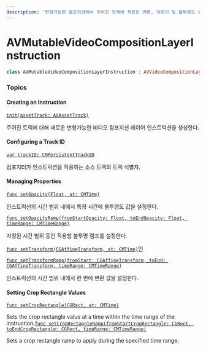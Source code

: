 ```yaml
---
description: '변형가능한 컴포지션에서 주어진 트랙에 적용된 변환, 자르기 및 불투명도 램프를 수정하는 데 사용되는 객체.'
---
```


# AVMutableVideoCompositionLayerInstruction

```swift
class AVMutableVideoCompositionLayerInstruction : AVVideoCompositionLayerInstruction
```

### Topics

#### Creating an Instruction

[`init(assetTrack: AVAssetTrack)`](https://developer.apple.com/documentation/avfoundation/avmutablevideocompositionlayerinstruction/1389691-init)

주어진 트랙에 대해 새로운 변형가능한 비디오 컴포지션 레이어 인스트럭션을 생성한다.

#### Configuring a Track ID

[`var trackID: CMPersistentTrackID`](https://developer.apple.com/documentation/avfoundation/avmutablevideocompositionlayerinstruction/1387222-trackid)

컴포지터가 인스트럭션을 적용하는 소스 트랙의 트랙 식별자.

#### Managing Properties

[`func setOpacity(Float, at: CMTime)`](https://developer.apple.com/documentation/avfoundation/avmutablevideocompositionlayerinstruction/1390758-setopacity)

인스트럭션의 시간 범위 내에서 특정 시간에 불투명도 값을 설정한다.

[`func setOpacityRamp(fromStartOpacity: Float, toEndOpacity: Float, timeRange: CMTimeRange)`](https://developer.apple.com/documentation/avfoundation/avmutablevideocompositionlayerinstruction/1387532-setopacityramp)

지정된 시간 범위 동안 적용할 불투명 램프를 설정한다.

[`func setTransform(CGAffineTransform, at: CMTime)`](https://developer.apple.com/documentation/avfoundation/avmutablevideocompositionlayerinstruction/1390899-settransform)인

[`func setTransformRamp(fromStart: CGAffineTransform, toEnd: CGAffineTransform, timeRange: CMTimeRange)`](https://developer.apple.com/documentation/avfoundation/avmutablevideocompositionlayerinstruction/1388192-settransformramp)

인스트럭션의 시간 범위 내에서 한 번에 변환 값을 설정한다.

#### Setting Crop Rectangle Values

[`func setCropRectangle(CGRect, at: CMTime)`](https://developer.apple.com/documentation/avfoundation/avmutablevideocompositionlayerinstruction/1387402-setcroprectangle)

Sets the crop rectangle value at a time within the time range of the instruction.[`func setCropRectangleRamp(fromStartCropRectangle: CGRect, toEndCropRectangle: CGRect, timeRange: CMTimeRange)`](https://developer.apple.com/documentation/avfoundation/avmutablevideocompositionlayerinstruction/1385677-setcroprectangleramp)

Sets a crop rectangle ramp to apply during the specified time range.  


